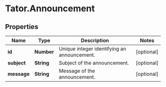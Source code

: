 # Tator.Announcement

## Properties

Name | Type | Description | Notes
------------ | ------------- | ------------- | -------------
**id** | **Number** | Unique integer identifying an announcement. | [optional] 
**subject** | **String** | Subject of the announcement. | [optional] 
**message** | **String** | Message of the announcement. | [optional] 


